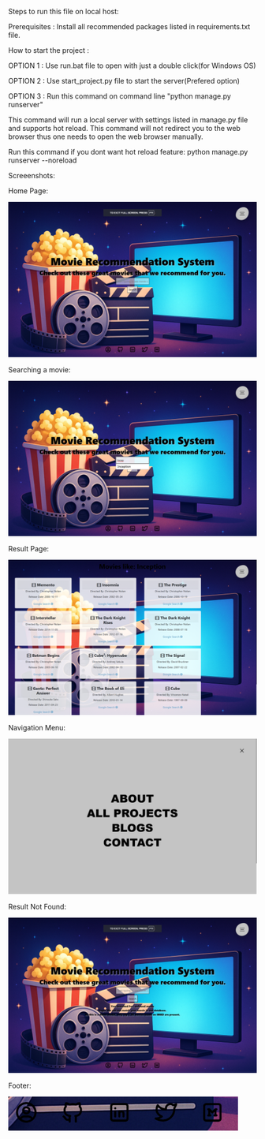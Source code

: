 Steps to run this file on local host:

Prerequisites : Install all recommended packages listed in requirements.txt file.

How to start the project :

OPTION 1 : Use run.bat file to open with just a double click(for Windows OS)

OPTION 2 : Use start_project.py file to start the server(Prefered option)

OPTION 3 : Run this command on command line "python manage.py runserver"

This command will run a local server with settings listed in manage.py file and supports hot reload.
This command will not redirect you to the web browser thus one needs to open the web browser manually.

Run this command if you dont want hot reload feature: python manage.py runserver --noreload

Screeenshots:

Home Page:

![Error in loading image. Plese visit screenshots folder](<Screenshots/Home page.png>)

Searching a movie:

![Error in loading image. Plese visit screenshots folder](<Screenshots/Searching a movie.png>)

Result Page:

![Error in loading image. Plese visit screenshots folder](<Screenshots/Result Page.png>)

Navigation Menu:

![Error in loading image. Plese visit screenshots folder](<Screenshots/Navigation menu.png>)

Result Not Found:

![Error in loading image. Plese visit screenshots folder](<Screenshots/Unfound message.png>)

Footer:

![Error in loading image. Plese visit screenshots folder](<Screenshots/Footer links.png>)

